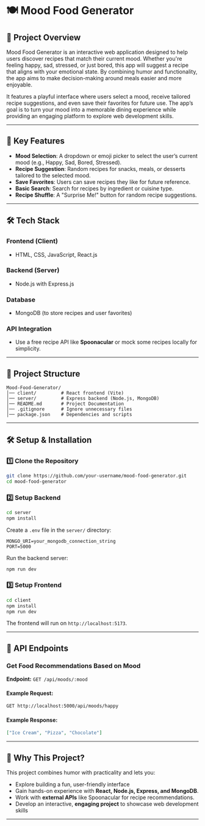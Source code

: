 # 🍽️ Mood Food Generator

## 📌 Project Overview
Mood Food Generator is an interactive web application designed to help users discover recipes that match their current mood. Whether you're feeling happy, sad, stressed, or just bored, this app will suggest a recipe that aligns with your emotional state. By combining humor and functionality, the app aims to make decision-making around meals easier and more enjoyable. 

It features a playful interface where users select a mood, receive tailored recipe suggestions, and even save their favorites for future use. The app’s goal is to turn your mood into a memorable dining experience while providing an engaging platform to explore web development skills.

---

## 🚀 Key Features
- **Mood Selection**: A dropdown or emoji picker to select the user’s current mood (e.g., Happy, Sad, Bored, Stressed).
- **Recipe Suggestion**: Random recipes for snacks, meals, or desserts tailored to the selected mood.
- **Save Favorites**: Users can save recipes they like for future reference.
- **Basic Search**: Search for recipes by ingredient or cuisine type.
- **Recipe Shuffle**: A "Surprise Me!" button for random recipe suggestions.

---

## 🛠️ Tech Stack
### **Frontend (Client)**
- HTML, CSS, JavaScript, React.js

### **Backend (Server)**
- Node.js with Express.js

### **Database**
- MongoDB (to store recipes and user favorites)

### **API Integration**
- Use a free recipe API like **Spoonacular** or mock some recipes locally for simplicity.

---

## 📂 Project Structure
```
Mood-Food-Generator/
│── client/         # React frontend (Vite)
│── server/         # Express backend (Node.js, MongoDB)
│── README.md       # Project Documentation
│── .gitignore      # Ignore unnecessary files
│── package.json    # Dependencies and scripts
```

---

## 🛠️ Setup & Installation

### **1️⃣ Clone the Repository**
```bash
git clone https://github.com/your-username/mood-food-generator.git
cd mood-food-generator
```

### **2️⃣ Setup Backend**
```bash
cd server
npm install
```
Create a `.env` file in the `server/` directory:
```env
MONGO_URI=your_mongodb_connection_string
PORT=5000
```
Run the backend server:
```bash
npm run dev
```

### **3️⃣ Setup Frontend**
```bash
cd client
npm install
npm run dev
```

The frontend will run on `http://localhost:5173`.

---

## 🔗 API Endpoints
### **Get Food Recommendations Based on Mood**
**Endpoint:** `GET /api/moods/:mood`

#### Example Request:
```bash
GET http://localhost:5000/api/moods/happy
```
#### Example Response:
```json
["Ice Cream", "Pizza", "Chocolate"]
```

---

## 📌 Why This Project?
This project combines humor with practicality and lets you:
- Explore building a fun, user-friendly interface
- Gain hands-on experience with **React, Node.js, Express, and MongoDB**.
- Work with **external APIs** like Spoonacular for recipe recommendations.
- Develop an interactive, **engaging project** to showcase web development skills

---


